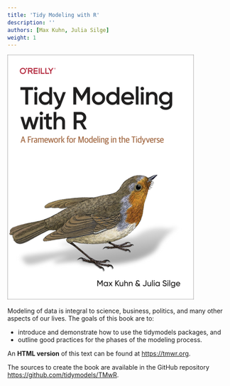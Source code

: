 ```yaml
---
title: 'Tidy Modeling with R'
description: ''
authors: [Max Kuhn, Julia Silge]
weight: 1
---
```







![](cover.png)

Modeling of data is integral to science, business, politics, and many other aspects of our lives. The goals of this book are to:

- introduce and demonstrate how to use the tidymodels packages, and 
- outline good practices for the phases of the modeling process.

An **HTML version** of this text can be found at <https://tmwr.org>. 

The sources to create the book are available in the GitHub repository <https://github.com/tidymodels/TMwR>. 
